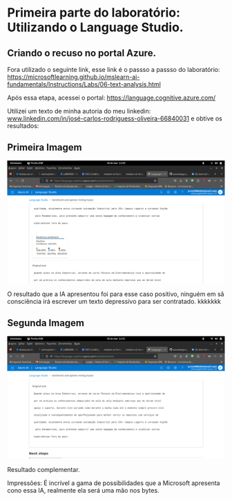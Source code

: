 # Primeira parte do laboratório: Utilizando o Language Studio.

## Criando o recuso no portal Azure.

Fora utilizado o seguinte link, esse link é o passso a passso do laboratório: https://microsoftlearning.github.io/mslearn-ai-fundamentals/Instructions/Labs/06-text-analysis.html

Após essa etapa, acessei o portal: https://language.cognitive.azure.com/

Utilizei um texto de minha autoria do meu linkedin: www.linkedin.com/in/josé-carlos-rodriguess-oliveira-66840031 e 
obtive os resultados: 

## Primeira Imagem

![primeira_imagem](imagens/teste_1.png)

O resultado que a IA apresentou foi para esse caso positivo, ninguém em sâ consciência irá escrever um texto depressivo para ser contratado. kkkkkkk


## Segunda Imagem

![primeira_imagem](imagens/teste_2.png)

Resultado complementar.


Impressões: É incrível a gama de possibilidades que a Microsoft apresenta cono essa IA, realmente ela será uma mão nos bytes. 







